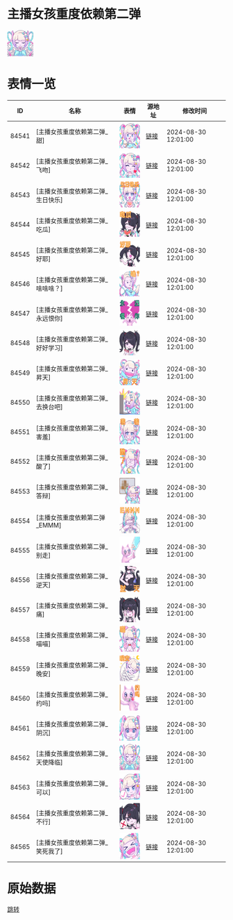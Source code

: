 # 主播女孩重度依赖第二弹

<img src="./cover.png" height="60" alt="cover" />

# 表情一览

|ID|名称|表情|源地址|修改时间|
|----|----|----|----|----|
|84541|[主播女孩重度依赖第二弹_甜]|<img src="./pic/084541_%5B主播女孩重度依赖第二弹_甜%5D.png" height="60" alt="甜"/>|[链接](https://i0.hdslb.com/bfs/garb/51b8699dc26677124e27bea66002941fbff92869.png)|2024-08-30 12:01:00|
|84542|[主播女孩重度依赖第二弹_飞吻]|<img src="./pic/084542_%5B主播女孩重度依赖第二弹_飞吻%5D.png" height="60" alt="飞吻"/>|[链接](https://i0.hdslb.com/bfs/garb/86caa1dd7544ad33d620166739493a520df837bc.png)|2024-08-30 12:01:00|
|84543|[主播女孩重度依赖第二弹_生日快乐]|<img src="./pic/084543_%5B主播女孩重度依赖第二弹_生日快乐%5D.png" height="60" alt="生日快乐"/>|[链接](https://i0.hdslb.com/bfs/garb/db336979c5a37773e212b35b4ea9abb26b53a9d2.png)|2024-08-30 12:01:00|
|84544|[主播女孩重度依赖第二弹_吃瓜]|<img src="./pic/084544_%5B主播女孩重度依赖第二弹_吃瓜%5D.png" height="60" alt="吃瓜"/>|[链接](https://i0.hdslb.com/bfs/garb/3b4f44550f8e381cc706ddaf6425c56c7290ffde.png)|2024-08-30 12:01:00|
|84545|[主播女孩重度依赖第二弹_好耶]|<img src="./pic/084545_%5B主播女孩重度依赖第二弹_好耶%5D.png" height="60" alt="好耶"/>|[链接](https://i0.hdslb.com/bfs/garb/60abd511dd588adb25395cefab7679362b4b6513.png)|2024-08-30 12:01:00|
|84546|[主播女孩重度依赖第二弹_啥啥啥？]|<img src="./pic/084546_%5B主播女孩重度依赖第二弹_啥啥啥？%5D.png" height="60" alt="啥啥啥？"/>|[链接](https://i0.hdslb.com/bfs/garb/1b7ed11c7018e31253768e00d6f827a663eb285f.png)|2024-08-30 12:01:00|
|84547|[主播女孩重度依赖第二弹_永远恨你]|<img src="./pic/084547_%5B主播女孩重度依赖第二弹_永远恨你%5D.png" height="60" alt="永远恨你"/>|[链接](https://i0.hdslb.com/bfs/garb/4cf126afdfee6b04efb7e33d69643185b2353ff1.png)|2024-08-30 12:01:00|
|84548|[主播女孩重度依赖第二弹_好好学习]|<img src="./pic/084548_%5B主播女孩重度依赖第二弹_好好学习%5D.png" height="60" alt="好好学习"/>|[链接](https://i0.hdslb.com/bfs/garb/2fe2b82d15ecf54bc9734e0750b2aebf9a7789a5.png)|2024-08-30 12:01:00|
|84549|[主播女孩重度依赖第二弹_昇天]|<img src="./pic/084549_%5B主播女孩重度依赖第二弹_昇天%5D.png" height="60" alt="昇天"/>|[链接](https://i0.hdslb.com/bfs/garb/6e44be00f3cf792c0f52e36eefef274aab3a425c.png)|2024-08-30 12:01:00|
|84550|[主播女孩重度依赖第二弹_去换台吧]|<img src="./pic/084550_%5B主播女孩重度依赖第二弹_去换台吧%5D.png" height="60" alt="去换台吧"/>|[链接](https://i0.hdslb.com/bfs/garb/e438412f7a8fa73d9f8c23ef0ffa8469e19bb0b0.png)|2024-08-30 12:01:00|
|84551|[主播女孩重度依赖第二弹_害羞]|<img src="./pic/084551_%5B主播女孩重度依赖第二弹_害羞%5D.png" height="60" alt="害羞"/>|[链接](https://i0.hdslb.com/bfs/garb/792e8d0bfadd81f2e085192d8be7214e48098796.png)|2024-08-30 12:01:00|
|84552|[主播女孩重度依赖第二弹_酸了]|<img src="./pic/084552_%5B主播女孩重度依赖第二弹_酸了%5D.png" height="60" alt="酸了"/>|[链接](https://i0.hdslb.com/bfs/garb/e46067e4337d54383ab2210df8f5aa62b1e53ccd.png)|2024-08-30 12:01:00|
|84553|[主播女孩重度依赖第二弹_答辩]|<img src="./pic/084553_%5B主播女孩重度依赖第二弹_答辩%5D.png" height="60" alt="答辩"/>|[链接](https://i0.hdslb.com/bfs/garb/05d6e6c2bb1199d0b49cf5569a47149496b145aa.png)|2024-08-30 12:01:00|
|84554|[主播女孩重度依赖第二弹_EMMM]|<img src="./pic/084554_%5B主播女孩重度依赖第二弹_EMMM%5D.png" height="60" alt="EMMM"/>|[链接](https://i0.hdslb.com/bfs/garb/a59fd9ea66f25fc4e9edcbb66785439c18800ac2.png)|2024-08-30 12:01:00|
|84555|[主播女孩重度依赖第二弹_别走]|<img src="./pic/084555_%5B主播女孩重度依赖第二弹_别走%5D.png" height="60" alt="别走"/>|[链接](https://i0.hdslb.com/bfs/garb/06d9713aebd714aea2219bc90b59d04dc9896445.png)|2024-08-30 12:01:00|
|84556|[主播女孩重度依赖第二弹_逆天]|<img src="./pic/084556_%5B主播女孩重度依赖第二弹_逆天%5D.png" height="60" alt="逆天"/>|[链接](https://i0.hdslb.com/bfs/garb/e7993f4eda099451a3c1d27fe801556e69495977.png)|2024-08-30 12:01:00|
|84557|[主播女孩重度依赖第二弹_痛]|<img src="./pic/084557_%5B主播女孩重度依赖第二弹_痛%5D.png" height="60" alt="痛"/>|[链接](https://i0.hdslb.com/bfs/garb/f095ff76b9b3dbc27104c340efb98b8b05b11743.png)|2024-08-30 12:01:00|
|84558|[主播女孩重度依赖第二弹_喵喵]|<img src="./pic/084558_%5B主播女孩重度依赖第二弹_喵喵%5D.png" height="60" alt="喵喵"/>|[链接](https://i0.hdslb.com/bfs/garb/aaf73b8b86dbc8819736fce5fee745fa9932c01b.png)|2024-08-30 12:01:00|
|84559|[主播女孩重度依赖第二弹_晚安]|<img src="./pic/084559_%5B主播女孩重度依赖第二弹_晚安%5D.png" height="60" alt="晚安"/>|[链接](https://i0.hdslb.com/bfs/garb/64f57d1935d3e3f2bcecfab47a78d37a2fd6ba32.png)|2024-08-30 12:01:00|
|84560|[主播女孩重度依赖第二弹_约吗]|<img src="./pic/084560_%5B主播女孩重度依赖第二弹_约吗%5D.png" height="60" alt="约吗"/>|[链接](https://i0.hdslb.com/bfs/garb/93f337388b35f741e79991e83238197bb426533e.png)|2024-08-30 12:01:00|
|84561|[主播女孩重度依赖第二弹_阴沉]|<img src="./pic/084561_%5B主播女孩重度依赖第二弹_阴沉%5D.png" height="60" alt="阴沉"/>|[链接](https://i0.hdslb.com/bfs/garb/f6e866b47e6e85977124162ee33349df547272c8.png)|2024-08-30 12:01:00|
|84562|[主播女孩重度依赖第二弹_天使降临]|<img src="./pic/084562_%5B主播女孩重度依赖第二弹_天使降临%5D.png" height="60" alt="天使降临"/>|[链接](https://i0.hdslb.com/bfs/garb/b194f5da42e472d5e507a3c7f22453e9189f04e5.png)|2024-08-30 12:01:00|
|84563|[主播女孩重度依赖第二弹_可以]|<img src="./pic/084563_%5B主播女孩重度依赖第二弹_可以%5D.png" height="60" alt="可以"/>|[链接](https://i0.hdslb.com/bfs/garb/239bb66ce737b064f302a03f084ab1a50660e4bc.png)|2024-08-30 12:01:00|
|84564|[主播女孩重度依赖第二弹_不行]|<img src="./pic/084564_%5B主播女孩重度依赖第二弹_不行%5D.png" height="60" alt="不行"/>|[链接](https://i0.hdslb.com/bfs/garb/e6959a0ecb9c2a95fb353c332e09219353481a97.png)|2024-08-30 12:01:00|
|84565|[主播女孩重度依赖第二弹_笑死我了]|<img src="./pic/084565_%5B主播女孩重度依赖第二弹_笑死我了%5D.png" height="60" alt="笑死我了"/>|[链接](https://i0.hdslb.com/bfs/garb/1c29ca9ce4cd2080801381fa1d958659fa983063.png)|2024-08-30 12:01:00|

# 原始数据

[跳转](./raw.json)

